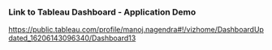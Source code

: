 ### Link to Tableau Dashboard - Application Demo
https://public.tableau.com/profile/manoj.nagendra#!/vizhome/DashboardUpdated_16206143096340/Dashboard13
